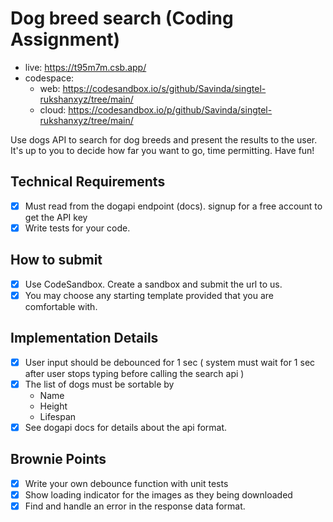 # Dog breed search (Coding Assignment)


- live: https://t95m7m.csb.app/
- codespace:
  - web: https://codesandbox.io/s/github/Savinda/singtel-rukshanxyz/tree/main/
  - cloud: https://codesandbox.io/p/github/Savinda/singtel-rukshanxyz/tree/main/

Use dogs API to search for dog breeds and present the results to the user.
It's up to you to decide how far you want to go, time permitting.
Have fun!


## Technical Requirements
- [x]  Must read from the dogapi endpoint (docs). signup for a free account to get the API key
- [x] Write tests for your code.

## How to submit
- [x] Use CodeSandbox. Create a sandbox and submit the url to us.
- [x] You may choose any starting template provided that you are comfortable with.

## Implementation Details
- [x] User input should be debounced for 1 sec ( system must wait for 1 sec after user stops typing before calling the search api )
- [x] The list of dogs must be sortable by
    - Name
    - Height
    - Lifespan
- [x] See dogapi docs for details about the api format.

## Brownie Points
- [x]  Write your own debounce function with unit tests
- [x]  Show loading indicator for the images as they being downloaded
- [x]  Find and handle an error in the response data format.
